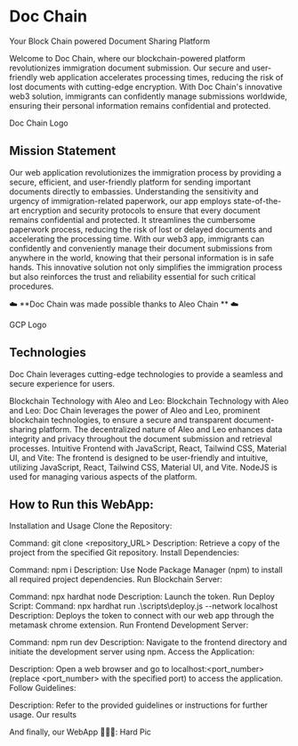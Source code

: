 # Doc Chain
Your Block Chain powered Document Sharing Platform

Welcome to Doc Chain, where our blockchain-powered platform revolutionizes immigration document submission. Our secure and user-friendly web application accelerates processing times, reducing the risk of lost documents with cutting-edge encryption. With Doc Chain's innovative web3 solution, immigrants can confidently manage submissions worldwide, ensuring their personal information remains confidential and protected.

Doc Chain Logo

## Mission Statement
Our web application revolutionizes the immigration process by providing a secure, efficient, and user-friendly platform for sending important documents directly to embassies. Understanding the sensitivity and urgency of immigration-related paperwork, our app employs state-of-the-art encryption and security protocols to ensure that every document remains confidential and protected. It streamlines the cumbersome paperwork process, reducing the risk of lost or delayed documents and accelerating the processing time. With our web3 app, immigrants can confidently and conveniently manage their document submissions from anywhere in the world, knowing that their personal information is in safe hands. This innovative solution not only simplifies the immigration process but also reinforces the trust and reliability essential for such critical procedures.

:cloud: **Doc Chain was made possible thanks to Aleo Chain ** :cloud:

GCP Logo

## Technologies
Doc Chain leverages cutting-edge technologies to provide a seamless and secure experience for users.

Blockchain Technology with Aleo and Leo: Blockchain Technology with Aleo and Leo: Doc Chain leverages the power of Aleo and Leo, prominent blockchain technologies, to ensure a secure and transparent document-sharing platform. The decentralized nature of Aleo and Leo enhances data integrity and privacy throughout the document submission and retrieval processes.
Intuitive Frontend with JavaScript, React, Tailwind CSS, Material UI, and Vite: The frontend is designed to be user-friendly and intuitive, utilizing JavaScript, React, Tailwind CSS, Material UI, and Vite. NodeJS is used for managing various aspects of the platform.

## How to Run this WebApp:
Installation and Usage
Clone the Repository:

Command: git clone <repository_URL>
Description: Retrieve a copy of the project from the specified Git repository.
Install Dependencies:

Command: npm i
Description: Use Node Package Manager (npm) to install all required project dependencies.
Run Blockchain Server:

Command: npx hardhat node
Description: Launch the token.
Run Deploy Script:
Command: npx hardhat run .\scripts\deploy.js --network localhost
Description: Deploys the token to connect with our web app through the metamask chrome extension.
Run Frontend Development Server:

Command: npm run dev
Description: Navigate to the frontend directory and initiate the development server using npm.
Access the Application:

Description: Open a web browser and go to localhost:<port_number> (replace <port_number> with the specified port) to access the application.
Follow Guidelines:

Description: Refer to the provided guidelines or instructions for further usage.
Our results

And finally, our WebApp :tada::raised_hands::partying_face::
Hard Pic
